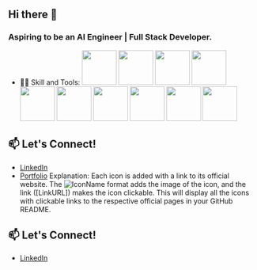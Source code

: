 ## Hi there 👋

### Aspiring to be an AI Engineer | Full Stack Developer. 

- 🧑‍💻 Skill and Tools:
 <a href="https://github.com/motdotla/dotenv"><img src="https://img.shields.io/badge/Environment-%23000.svg?logo=dotenv" width="70" /></a> 
  <a href="https://www.arduino.cc/"><img src="https://img.shields.io/badge/Arduino-%23A6E200.svg?logo=arduino" width="70" /></a> 
  <a href="https://matplotlib.org/"><img src="https://img.shields.io/badge/Matplotlib-%23#0A3C4E.svg?logo=matplotlib" width="70" /></a> 
  <a href="https://pytorch.org/"><img src="https://img.shields.io/badge/PyTorch-%23EE4C2C.svg?logo=pytorch" width="70" /></a> 
  <a href="https://www.tensorflow.org/"><img src="https://img.shields.io/badge/TensorFlow-%23FF6F00.svg?logo=tensorflow" width="70" /></a> 
  <a href="https://www.typescriptlang.org/"><img src="https://img.shields.io/badge/TypeScript-%232B2B2B.svg?logo=typescript" width="70" /></a> 
  <a href="https://flask.palletsprojects.com/"><img src="https://img.shields.io/badge/Flask-%23252E42.svg?logo=flask" width="70" /></a> 
  <a href="https://jupyter.org/"><img src="https://img.shields.io/badge/Jupyter-%23F37626.svg?logo=jupyter" width="70" /></a> 
  <a href="https://git-scm.com/"><img src="https://img.shields.io/badge/Git-%23F05032.svg?logo=git" width="70" /></a> 
  <a href="https://scikit-learn.org/"><img src="https://img.shields.io/badge/Scikit%2Dlearn-%23F7931E.svg?logo=scikit-learn" width="70" /></a>



## 📫 Let's Connect!
- [LinkedIn](https://linkedin.com/in/your-profile)
- [Portfolio](https://your-portfolio.com)
Explanation:
Each icon is added with a link to its official website.
The ![IconName](URL) format adds the image of the icon, and the link ([LinkURL]) makes the icon clickable.
This will display all the icons with clickable links to the respective official pages in your GitHub README.

## 📫 Let's Connect!
- [LinkedIn](https://linkedin.com/in/aarontayhanyen)



